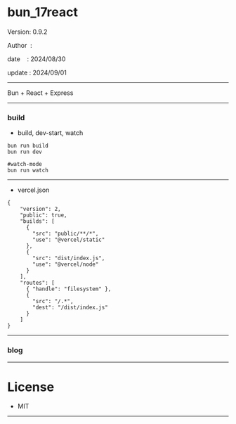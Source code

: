 ﻿# bun_17react

 Version: 0.9.2

 Author  :

 date    : 2024/08/30

 update : 2024/09/01

***

Bun + React + Express


***
### build

* build, dev-start, watch

```
bun run build
bun run dev

#watch-mode
bun run watch
```

***
* vercel.json

```
{
    "version": 2,
    "public": true,
    "builds": [
      {
        "src": "public/**/*",
        "use": "@vercel/static"
      },        
      {
        "src": "dist/index.js",
        "use": "@vercel/node"
      }
    ],
    "routes": [
      { "handle": "filesystem" },
      {
        "src": "/.*",
        "dest": "/dist/index.js"
      }
    ]
}
```
***
### blog


***
# License

* MIT

***

